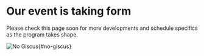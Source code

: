 # Our event is taking form

Please check this page soon for more developments and schedule specifics as the program takes shape.

<!--
For now, some of our confirmed participants include:

- Dr. Wanda Diaz-Merced, Office of Astronomy for Development, Harvard-Smithsonian Center for Astrophysics
- Sarah Kane, Astronomy PhD student, University of Cambridge
- Dr. Scott Fleming, Branch manager, MAST at the Space Telescope Science Institute
- Neil Soiffer, MathML
- Dr. Patrick Smyth, Chief Learner at Iota School, hackcessibility advocate
-->

![No Giscus](){#no-giscus}
